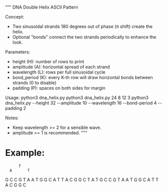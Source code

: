 """
DNA Double Helix ASCII Pattern

Concept:
- Two sinusoidal strands 180 degrees out of phase (π shift) create the helix.
- Optional "bonds" connect the two strands periodically to enhance the look.

Parameters:
- height (H): number of rows to print
- amplitude (A): horizontal spread of each strand
- wavelength (L): rows per full sinusoidal cycle
- bond_period (K): every K-th row will draw horizontal bonds between strands (0 to disable)
- padding (P): spaces on both sides for margin

Usage:
  python3 dna_helix.py
  python3 dna_helix.py 24 8 12 3
  python3 dna_helix.py --height 32 --amplitude 10 --wavelength 16 --bond-period 4 --padding 2

Notes:
- Keep wavelength >= 2 for a sensible wave.
- amplitude >= 1 is recommended.
"""


# Example:

          T
      A       T
   G             C
  C               G
   T             A
      A       T
          G
      G       C
   A             T
  T               A
   C             G
      G       C
          T
      A       T
   G             C
  C               G
   T             A
      A       T
          G
      G       C
   A             T
  T               A
   C             G
      G       C